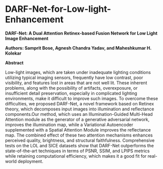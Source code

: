 # DARF-Net-for-Low-light-Enhancement
**DARF-Net: A Dual Attention Retinex-based Fusion Network for Low Light Image Enhancement**

**Authors: Samprit Bose, Agnesh Chandra Yadav, and Maheshkumar H. Kolekar**

**Abstract**

Low-light images, which are taken under inadequate lighting conditions utilizing typical imaging sensors, frequently have low contrast, poor visibility, and features lost in areas that are not well lit. These inherent problems, along with the possibility of artifacts, overexposure, or insufficient detail preservation, especially in complicated lighting environments, make it difficult to improve such images. To overcome these difficulties, we proposed DARF-Net, a novel framework based on Retinex theory, which decomposes input images into illumination and reflectance components.Our method, which uses an Illumination-Guided Multi-Head Attention module as the generator of a generative adversarial network, improves the illumination map, while a Variational Autoencoder supplemented with a Spatial Attention Module improves the reflectance map. The combined effect of these two attention mechanisms enhances perceived quality, brightness, and structural faithfulness. Comprehensive tests on the LOL and SICE datasets show that DARF-Net outperforms the state-of-the-art techniques in terms of PSNR, SSIM, and LPIPS metrics while retaining computational efficiency, which makes it a good fit for real-world deployment.
